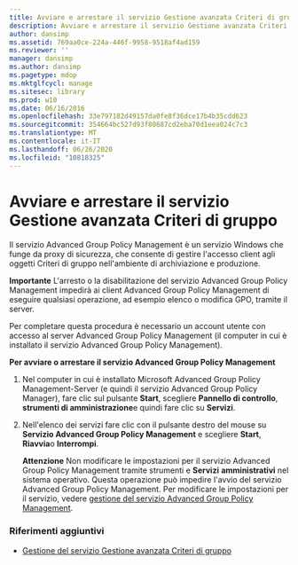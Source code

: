 ```yaml
---
title: Avviare e arrestare il servizio Gestione avanzata Criteri di gruppo
description: Avviare e arrestare il servizio Gestione avanzata Criteri di gruppo
author: dansimp
ms.assetid: 769aa0ce-224a-446f-9958-9518af4ad159
ms.reviewer: ''
manager: dansimp
ms.author: dansimp
ms.pagetype: mdop
ms.mktglfcycl: manage
ms.sitesec: library
ms.prod: w10
ms.date: 06/16/2016
ms.openlocfilehash: 33e797182d49157da0fe8f36dce17b4b35cdd623
ms.sourcegitcommit: 354664bc527d93f80687cd2eba70d1eea024c7c3
ms.translationtype: MT
ms.contentlocale: it-IT
ms.lasthandoff: 06/26/2020
ms.locfileid: "10818325"
---
```

# Avviare e arrestare il servizio Gestione avanzata Criteri di gruppo


Il servizio Advanced Group Policy Management è un servizio Windows che funge da proxy di sicurezza, che consente di gestire l'accesso client agli oggetti Criteri di gruppo nell'ambiente di archiviazione e produzione.

**Importante**  L'arresto o la disabilitazione del servizio Advanced Group Policy Management impedirà ai client Advanced Group Policy Management di eseguire qualsiasi operazione, ad esempio elenco o modifica GPO, tramite il server.

 

Per completare questa procedura è necessario un account utente con accesso al server Advanced Group Policy Management (il computer in cui è installato il servizio Advanced Group Policy Management).

**Per avviare o arrestare il servizio Advanced Group Policy Management**

1.  Nel computer in cui è installato Microsoft Advanced Group Policy Management-Server (e quindi il servizio Advanced Group Policy Manager), fare clic sul pulsante **Start**, scegliere **Pannello di controllo**, **strumenti di amministrazione**e quindi fare clic su **Servizi**.

2.  Nell'elenco dei servizi fare clic con il pulsante destro del mouse su **Servizio Advanced Group Policy Management** e scegliere **Start**, **Riavvia**o **Interrompi**.

    **Attenzione**  Non modificare le impostazioni per il servizio Advanced Group Policy Management tramite strumenti e **Servizi** **amministrativi** nel sistema operativo. Questa operazione può impedire l'avvio del servizio Advanced Group Policy Management. Per modificare le impostazioni per il servizio, vedere [gestione del servizio Advanced Group Policy Management](managing-the-agpm-service.md).

     

### Riferimenti aggiuntivi

-   [Gestione del servizio Gestione avanzata Criteri di gruppo](managing-the-agpm-service.md)

 

 





